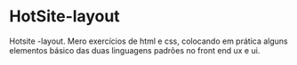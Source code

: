 # HotSite-layout
Hotsite -layout.
Mero exercícios de html e css, colocando em prática
alguns elementos básico das duas linguagens
padrões no front end ux e ui. 
